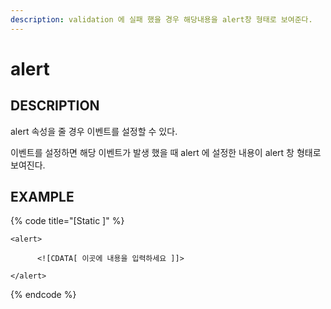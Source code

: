 ```yaml
---
description: validation 에 실패 했을 경우 해당내용을 alert창 형태로 보여준다.
---
```


# alert

## DESCRIPTION

alert 속성을 줄 경우 이벤트를 설정할 수 있다.

이벤트를 설정하면 해당 이벤트가 발생 했을 때 alert 에 설정한 내용이 alert 창 형태로 보여진다.

## EXAMPLE

{% code title="\[Static \]" %}
```markup
<alert>

      <![CDATA[ 이곳에 내용을 입력하세요 ]]>

</alert>
```
{% endcode %}

